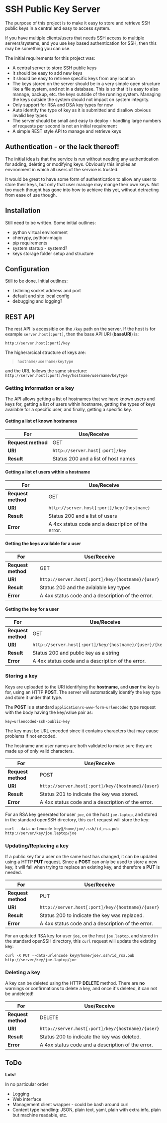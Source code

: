 SSH Public Key Server
=====================

The purpose of this project is to make it easy to store and retrieve SSH public
keys in a central and easy to access system. 

If you have multiple clients/users that needs SSH access to multiple
servers/systems, and you use key based authentication for SSH, then this may be
something you can use.

The initial requirements for this project was:
* A central server to store SSH public keys
* It should be easy to add new keys
* It should be easy to retrieve specific keys from any location
* The keys stored on the server should be in a very simple open structure like a
  file system, and not in a database. This is so that it is easy to also
  manage, backup, etc. the keys outside of the running system. Managing the keys
  outside the system should not impact on system integrity.
* Only support for RSA and DSA key types for now
* Auto identify the type of key as it is submitted and disallow obvious invalid
  key types
* The server should be small and easy to deploy - handling large numbers of
  requests per second is not an initial requirement
* A simple REST style API to manage and retrieve keys



Authentication - or the lack thereof!
-------------------------------------
The initial idea is that the service is run without needing any authentication
for adding, deleting or modifying keys. Obviously this implies an environment in
which all users of the service is trusted. 

It would be great to have some form of authentication to allow any user to store
their keys, but only that user manage may mange their own keys. Not too much
thought has gone into how to achieve this yet, without detracting from ease of use
though.

Installation
------------
Still need to be written. Some initial outlines:
* python virtual environment
* cherrypy, python-magic
* pip requirements
* system startup - systemd?
* keys storage folder setup and structure

Configuration
-------------
Still to be done. Initial outlines:
* Listining socket address and port
* default and site local config
* debugging and logging?

REST API
--------
The rest API is accessible on the `/key` path on the server. If the host is for
example `server.host[:port]`, then the base API URI (**baseURI**) is:

`http://server.host[:port]/key`

The higherarcical structure of keys are:
> `hostname/username/keyType`

and the URL follows the same structure:
`http://server.host[:port]/key/hostname/username/keyType`


### Getting information or a key
The API allows getting a list of hostnames that we have known users and keys
for, getting a list of users within hostname, getting the types of keys
available for a specific user, and finally, getting a specific key.

#### Getting a list of known hostnames
| For  | Use/Receive        |
| ---- | ------------------ |
| **Request method** | GET |
| **URI** | `http://server.host[:port]/key` |
| **Result** | Status 200 and a list of host names |

#### Getting a list of users within a hostname
| For  | Use/Receive        |
| ---- | ------------------ |
| **Request method** | GET |
| **URI** | `http://server.host[:port]/key/{hostname}` |
| **Result** | Status 200 and a list of users |
| **Error** | A 4xx status code and a description of the error. |

#### Getting the keys available for a user
| For  | Use/Receive        |
| ---- | ------------------ |
| **Request method** | GET |
| **URI** | `http://server.host[:port]/key/{hostname}/{user}` |
| **Result** | Status 200 and the avialable key types |
| **Error** | A 4xx status code and a description of the error. |

#### Getting the key for a user
| For  | Use/Receive        |
| ---- | ------------------ |
| **Request method** | GET |
| **URI** | `http://server.host[:port]/key/{hostname}/{user}/{keyType}` |
| **Result** | Status 200 and public key as a string |
| **Error** | A 4xx status code and a description of the error. |


### Storing a key
Keys are uploaded to the URI identifying the **hostname**, and **user** the key
is for, using an HTTP **POST**. The server will automatically identify the key
type and store it under that type.

The **POST** is a standard `application/x-www-form-urlencoded` type request with
the body having the key/value pair as:

`key=urlencoded-ssh-public-key`

The key must be URL encoded since it contains characters that may cause problems
if not encoded.

The hostname and user names are both validated to make sure they are made
up of only valid characters.

| For  | Use/Receive        |
| ---- | ------------------ |
| **Request method** | POST |
| **URI** | `http://server.host[:port]/key/{hostname}/{user}` |
| **Result** | Status 201 to indicate the key was stored. |
| **Error** | A 4xx status code and a description of the error. |

For an RSA key generated for user `joe`, on the host `joe.laptop`, and stored in
the standard openSSH directory, this `curl` request will store the key:

`curl --data-urlencode key@/home/joe/.ssh/id_rsa.pub http://server/key/joe.laptop/joe`

### Updating/Replacing a key
If a public key for a user on the same host has changed, it can be updated using
a HTTP **PUT** request. Since a **POST** can only be used to store a new key, it
will fail when trying to replace an existing key, and therefore a **PUT** is
needed.

| For  | Use/Receive        |
| ---- | ------------------ |
| **Request method** | PUT |
| **URI** | `http://server.host[:port]/key/{hostname}/{user}` |
| **Result** | Status 200 to indicate the key was replaced. |
| **Error** | A 4xx status code and a description of the error. |

For an updated RSA key for user `joe`, on the host `joe.laptop`, and stored in
the standard openSSH directory, this `curl` request will update the existing key:

`curl -X PUT --data-urlencode key@/home/joe/.ssh/id_rsa.pub http://server/key/joe.laptop/joe`

### Deleting a key
A key can be deleted using the HTTP **DELETE** method. There are **no** warnings
or confirmations to delete a key, and once it's deleted, it can not be
undeleted!

| For  | Use/Receive        |
| ---- | ------------------ |
| **Request method** | DELETE |
| **URI** | `http://server.host[:port]/key/{hostname}/{user}` |
| **Result** | Status 200 to indicate the key was deleted. |
| **Error** | A 4xx status code and a description of the error. |


ToDo
----
**Lots!**

In no particular order
* Logging
* Web interface
* Management client wrapper - could be bash around curl
* Content type handling: JSON, plain text, yaml, plain with extra info, plain
  but machine readable, etc.



